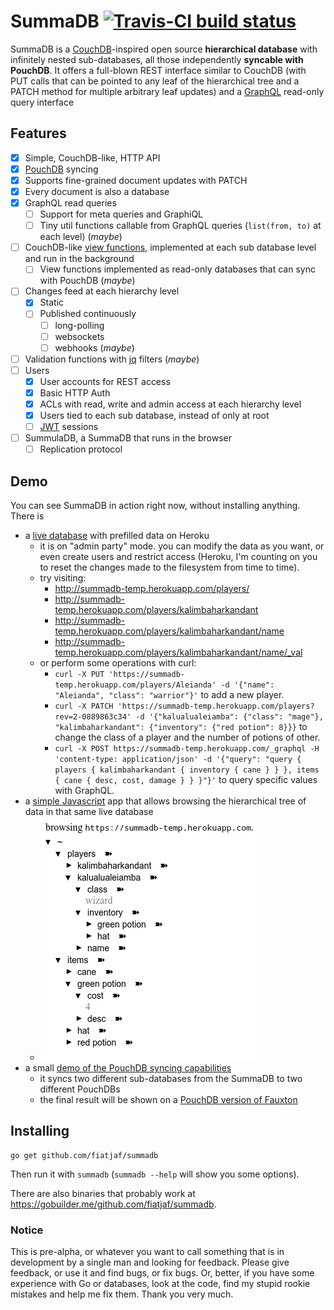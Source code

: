 # SummaDB [![Travis-CI build status](https://travis-ci.org/fiatjaf/summadb.svg)](https://travis-ci.org/fiatjaf/summadb)

SummaDB is a [CouchDB](http://couchdb.org/)-inspired open source **hierarchical database** with infinitely nested sub-databases, all those independently **syncable with PouchDB**. It offers a full-blown REST interface similar to CouchDB (with PUT calls that can be pointed to any leaf of the hierarchical tree and a PATCH method for multiple arbitrary leaf updates) and a [GraphQL](http://facebook.github.io/graphql) read-only query interface

## Features

  - [x] Simple, CouchDB-like, HTTP API
  - [x] [PouchDB](http://pouchdb.com/) syncing
  - [x] Supports fine-grained document updates with PATCH
  - [x] Every document is also a database
  - [x] GraphQL read queries
      - [ ] Support for meta queries and GraphiQL
      - [ ] Tiny util functions callable from GraphQL queries (`list(from, to)` at each level) (_maybe_)
  - [ ] CouchDB-like [view functions](http://docs.couchdb.org/en/1.6.1/couchapp/ddocs.html#map-functions), implemented at each sub database level and run in the background
      - [ ] View functions implemented as read-only databases that can sync with PouchDB (_maybe_)
  - [ ] Changes feed at each hierarchy level
    - [x] Static
    - [ ] Published continuously
      - [ ] long-polling
      - [ ] websockets
      - [ ] webhooks (_maybe_)
  - [ ] Validation functions with [jq](https://stedolan.github.io/jq/manual/) filters (_maybe_)
  - [ ] Users
    - [x] User accounts for REST access
    - [x] Basic HTTP Auth
    - [x] ACLs with read, write and admin access at each hierarchy level
    - [x] Users tied to each sub database, instead of only at root
    - [ ] [JWT](http://jwt.io/) sessions
  - [ ] SummulaDB, a SummaDB that runs in the browser
    - [ ] Replication protocol

## Demo

You can see SummaDB in action right now, without installing anything. There is

  * a [live database](https://summadb-temp.herokuapp.com/) with prefilled data on Heroku
    * it is on "admin party" mode. you can modify the data as you want, or even create users and restrict access (Heroku, I'm counting on you to reset the changes made to the filesystem from time to time).
    * try visiting:
      * http://summadb-temp.herokuapp.com/players/
      * http://summadb-temp.herokuapp.com/players/kalimbaharkandant
      * http://summadb-temp.herokuapp.com/players/kalimbaharkandant/name
      * http://summadb-temp.herokuapp.com/players/kalimbaharkandant/name/_val
    * or perform some operations with curl:
      * `curl -X PUT 'https://summadb-temp.herokuapp.com/players/Aleianda' -d '{"name": "Aleianda", "class": "warrior"}'` to add a new player.
      * `curl -X PATCH 'https://summadb-temp.herokuapp.com/players?rev=2-0889863c34' -d '{"kalualualeiamba": {"class": "mage"}, "kalimbaharkandant": {"inventory": {"red potion": 8}}}` to change the class of a player and the number of potions of other.
      * `curl -X POST https://summadb-temp.herokuapp.com/_graphql -H 'content-type: application/json' -d '{"query": "query { players { kalimbaharkandant { inventory { cane } } }, items { cane { desc, cost, damage } } }"}'` to query specific values with GraphQL.
  * a [simple Javascript](https://summadb.github.io/admin/?summa=https://summadb-temp.herokuapp.com) app that allows browsing the hierarchical tree of data in that same live database
    * [![admin interface screenshot](https://raw.githubusercontent.com/summadb/admin/gh-pages/screenshot.png)](https://summadb.github.io/admin/?summa=https://summadb-temp.herokuapp.com)
  * a small [demo of the PouchDB syncing capabilities](https://summadb.github.io/demo/)
    * it syncs two different sub-databases from the SummaDB to two different PouchDBs
    * the final result will be shown on a [PouchDB version of Fauxton](https://summadb.github.io/demo/fauxton/)

## Installing

```
go get github.com/fiatjaf/summadb
```

Then run it with `summadb` (`summadb --help` will show you some options).

There are also binaries that probably work at https://gobuilder.me/github.com/fiatjaf/summadb.


### Notice

This is pre-alpha, or whatever you want to call something that is in development by a single man and looking for feedback. Please give feedback, or use it and find bugs, or fix bugs. Or, better, if you have some experience with Go or databases, look at the code, find my stupid rookie mistakes and help me fix them. Thank you very much.
